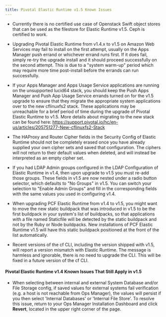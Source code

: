 ```yaml
---
title: Pivotal Elastic Runtime v1.5 Known Issues
---
```


* Currently there is no certified use case of Openstack Swift object stores that can be used as the filestore for Elastic Runtime v1.5. Ceph is certified to work.

* Upgrading Pivotal Elastic Runtime from v1.4.x to v1.5 on Amazon Web Services may fail to install on the first attempt, usually on the Apps Manager push errand or whichever errand runs first. If it does fail, simply re-try the upgrade install and it should proceed successfully on the second attempt. This is due to a "system warm-up" period which may require more time post-install before the errands can run successfully.

* If your Apps Manager and Apps Usage Service applications are running on the unsupported lucid64 stack, you should keep the Push Apps Manager and Push App Usage Service errands turned on for the v1.5 upgrade to ensure that they migrate the appropriate system applications over to the new cflinuxfs2 stack. These applications may be unreachable for a brief period of time during the upgrade of Pivotal Elastic Runtime to v1.5. More details about migrating to the new stack can be found here: https://support.pivotal.io/hc/en-us/articles/205751277-New-cflinuxfs2-Stack

* The HAProxy and Router Cipher fields in the Security Config of Elastic Runtime should not be completely erased once you have already supplied your own cipher sets and saved that configuration. The ciphers will not return to their default values when deleted, and will instead be interpreted as an empty cipher set.

* If you had LDAP Admin groups configured in the LDAP Configuration of Elastic Runtime in v1.4, then upon upgrade to v1.5 you must re-add those groups. These fields in v1.5 are now nested under a radio button selector, which defaults to "No Groups" in v1.5. You can switch your selection to "Enable Admin Groups" and fill in the corresponding fields with the same values you used in configuring v1.4.

* When upgrading PCF Elastic Runtime from v1.4 to v1.5, you might want to move the new static buildpack that was introduced in v1.5 to be the first buildpack in your system's list of buildpacks, so that applications with a file named Staticfile will be detected by the static buildpack and not by the Ruby or Node buildpacks. New installations of PCF Elastic Runtime v1.5 will have this static buildpack positioned at the front of the list automatically.

* Recent versions of the cf CLI, including the version shipped with v1.5, will report a version mismatch with Elastic Runtime. The message is harmless and ignorable, there is no need to upgrade the CLI. This will be fixed in a future version of the cf CLI. 

#### Pivotal Elastic Runtime v1.4 Known Issues That Still Apply in v1.5

* When selecting between internal and external System Database and/or File Storage config, if saved values for external systems fail verification (e.g. a host is not reachable from Ops Manager), the values will persist if you then select 'Internal Databases' or 'Internal File Store'. To resolve this issue, return to your Ops Manager Installation Dashboard and click **Revert**, located in the upper right corner of the page.

